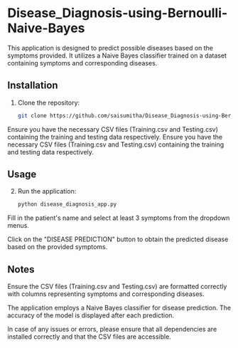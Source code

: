 # Disease_Diagnosis-using-Bernoulli-Naive-Bayes

This application is designed to predict possible diseases based on the symptoms provided. It utilizes a Naive Bayes classifier trained on a dataset containing symptoms and corresponding diseases.

## Installation

1. Clone the repository:
   ```bash
   git clone https://github.com/saisumitha/Disease_Diagnosis-using-Bernoulli-Naive-Bayes/

Ensure you have the necessary CSV files (Training.csv and Testing.csv) containing the training and testing data respectively.
Ensure you have the necessary CSV files (Training.csv and Testing.csv) containing the training and testing data respectively.

## Usage
2. Run the application:
    ```bash
    python disease_diagnosis_app.py

Fill in the patient's name and select at least 3 symptoms from the dropdown menus.

Click on the "DISEASE PREDICTION" button to obtain the predicted disease based on the provided symptoms.

## Notes
Ensure the CSV files (Training.csv and Testing.csv) are formatted correctly with columns representing symptoms and corresponding diseases.

The application employs a Naive Bayes classifier for disease prediction. The accuracy of the model is displayed after each prediction.

In case of any issues or errors, please ensure that all dependencies are installed correctly and that the CSV files are accessible.











